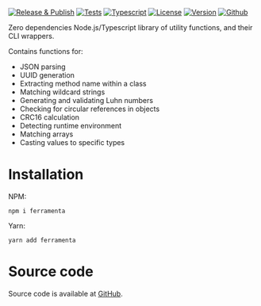 [![Release & Publish](https://github.com/xorders/ferramenta/actions/workflows/publish.yml/badge.svg)](https://github.com/xorde-labs/ferramenta/actions/workflows/publish.yml)
[![Tests](https://github.com/xorders/ferramenta/actions/workflows/tests.yml/badge.svg)](https://github.com/xorde-labs/ferramenta/actions/workflows/tests.yml)
[![Typescript](https://img.shields.io/npm/dependency-version/ferramenta/dev/typescript)](https://www.typescriptlang.org/)
[![License](https://img.shields.io/npm/l/ferramenta)](https://opensource.org/license/mit/)
[![Version](https://img.shields.io/npm/v/ferramenta)](https://npmjs.com/ferramenta)
[![Github](https://img.shields.io/badge/Source-Github-blue)](https://github.com/xorders/ferramenta)

Zero dependencies Node.js/Typescript library of utility functions, and their CLI wrappers.

Contains functions for:
- JSON parsing
- UUID generation
- Extracting method name within a class
- Matching wildcard strings
- Generating and validating Luhn numbers
- Checking for circular references in objects
- CRC16 calculation
- Detecting runtime environment
- Matching arrays
- Casting values to specific types

# Installation

NPM:

```shell
npm i ferramenta
```

Yarn:

```shell
yarn add ferramenta
```

# Source code

Source code is available at [GitHub](https://github.com/xorders/ferramenta).
